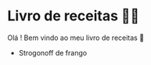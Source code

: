 # Livro  de receitas :man_cook:

Olá ! Bem vindo ao meu livro de  receitas :wave:

- Strogonoff de frango
